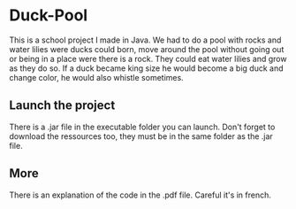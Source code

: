 # Duck-Pool

This is a school project I made in Java. We had to do a pool with rocks 
and water lilies were ducks could born, move around the pool without going 
out or being in a place were there is a rock. They could eat water lilies and grow as they do so.
If a duck became king size he would become a big duck and change color, he would also whistle sometimes.

## Launch the project

There is a .jar file in the executable folder you can launch. 
Don't forget to download the ressources too, they must be in the same folder as the .jar file.

## More

There is an explanation of the code in the .pdf file.
Careful it's in french.
